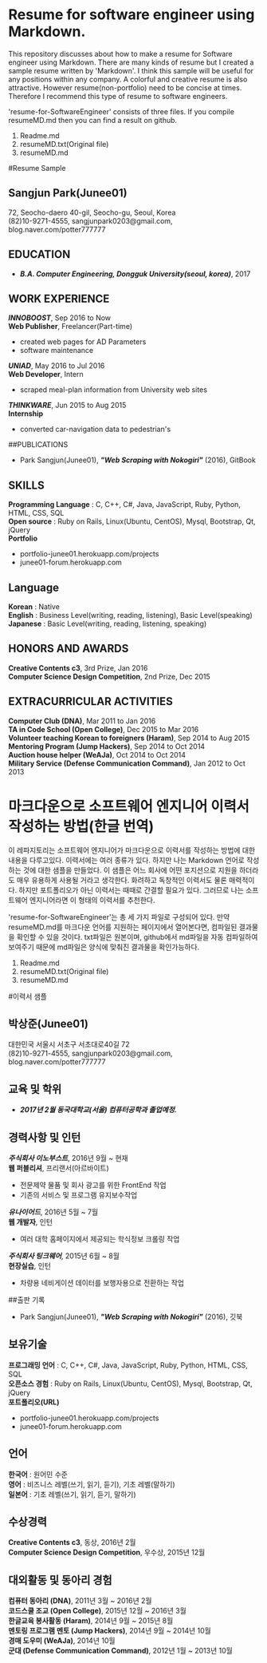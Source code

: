 # Resume for software engineer using Markdown.
This repository discusses about how to make a resume for Software engineer using Markdown. There are many kinds of resume but I created a sample resume written by 'Markdown'. I think this sample will be useful for any positions within any company. A colorful and creative resume is also attractive. However resume(non-portfolio) need to be concise at times. Therefore I recommend this type of resume to software engineers.

'resume-for-SoftwareEngineer' consists of three files. If you compile resumeMD.md then you can find a result on github.<br />

1. Readme.md
2. resumeMD.txt(Original file)
3. resumeMD.md

#Resume Sample
## Sangjun Park(Junee01)
72, Seocho-daero 40-gil, Seocho-gu, Seoul, Korea<br />
(82)10-9271-4555, <span>sangjunpark0203@</span>gmail.com, <span>blog</span>.naver.com/potter777777

## EDUCATION
- ***B.A. Computer Engineering, Dongguk University(seoul, korea)***, 2017

## WORK EXPERIENCE
***INNOBOOST***, Sep 2016 to Now<br />
**Web Publisher**, Freelancer(Part-time)
- created web pages for AD Parameters
- software maintenance<br />

***UNIAD***, May 2016 to Jul 2016<br />
**Web Developer**, Intern
- scraped meal-plan information from University web sites<br />

***THINKWARE***, Jun 2015 to Aug 2015<br />
**Internship**
- converted car-navigation data to pedestrian's

##PUBLICATIONS
- Park Sangjun(Junee01), ***"Web Scraping with Nokogiri"*** (2016), GitBook
 
## SKILLS
**Programming Language** : C, C++, C#, Java, JavaScript, Ruby, Python, HTML, CSS, SQL<br />
**Open source** : Ruby on Rails, Linux(Ubuntu, CentOS), Mysql, Bootstrap, Qt, jQuery<br />
**Portfolio**
- <span>portfolio-junee01</span>.herokuapp.com/projects
- <span>junee01-forum</span>.herokuapp.com

## Language
**Korean** : Native<br />
**English** : Business Level(writing, reading, listening), Basic Level(speaking)<br />
**Japanese** : Basic Level(writing, reading, listening, speaking)

## HONORS AND AWARDS
**Creative Contents c3**, 3rd Prize, Jan 2016<br />
**Computer Science Design Competition**, 2nd Prize, Dec 2015

## EXTRACURRICULAR ACTIVITIES
**Computer Club (DNA)**, Mar 2011 to Jan 2016<br />
**TA in Code School (Open College)**, Dec 2015 to Mar 2016<br />
**Volunteer teaching Korean to foreigners (Haram)**, Sep 2014 to Aug 2015<br />
**Mentoring Program (Jump Hackers)**, Sep 2014 to Oct 2014<br />
**Auction house helper (WeAJa)**, Oct 2014 to Oct 2014<br />
**Military Service (Defense Communication Command)**, Jan 2012 to Oct 2013

# 마크다운으로 소프트웨어 엔지니어 이력서 작성하는 방법(한글 번역)
 이 레파지토리는 소프트웨어 엔지니어가 마크다운으로 이력서를 작성하는 방법에 대한 내용을 다루고있다. 이력서에는 여러 종류가 있다. 하지만 나는 Markdown 언어로 작성하는 것에 대한 샘플을 만들었다. 이 샘플은 어느 회사에 어떤 포지션으로 지원을 하더라도 매우 유용하게 사용될 거라고 생각한다. 화려하고 독창적인 이력서도 물론 매력적이다. 하지만 포트폴리오가 아닌 이력서는 때때로 간결할 필요가 있다. 그러므로 나는 소프트웨어 엔지니어라면 이 형태의 이력서를 추천한다.<br />

'resume-for-SoftwareEngineer'는 총 세 가지 파일로 구성되어 있다. 만약 resumeMD.md를 마크다운 언어를 지원하는 페이지에서 열어본다면, 컴파일된 결과물을 확인할 수 있을 것이다. txt파일은 원본이며, github에서 md파일을 자동 컴파일하여 보여주기 때문에 md파일은 양식에 맞춰진 결과물을 확인가능하다.<br />

1. Readme.md
2. resumeMD.txt(Original file)
3. resumeMD.md

#이력서 샘플
## 박상준(Junee01)
대한민국 서울시 서초구 서초대로40길 72<br />
(82)10-9271-4555, <span>sangjunpark0203@</span>gmail.com, <span>blog</span>.naver.com/potter777777

## 교육 및 학위
- ***2017년 2월 동국대학교(서울) 컴퓨터공학과 졸업예정.***

## 경력사항 및 인턴
***주식회사 이노부스트***, 2016년 9월 ~ 현재<br />
**웹 퍼블리셔**, 프리랜서(아르바이트)
- 전문제약 물품 및 회사 광고를 위한 FrontEnd 작업
- 기존의 서비스 및 프로그램 유지보수작업<br />

***유나이어드***, 2016년 5월 ~ 7월<br />
**웹 개발자**, 인턴
- 여러 대학 홈페이지에서 제공되는 학식정보 크롤링 작업<br />

***주식회사 팅크웨어***, 2015년 6월 ~ 8월<br />
**현장실습**, 인턴
- 차량용 네비게이션 데이터를 보행자용으로 전환하는 작업

##출판 기록
- Park Sangjun(Junee01), ***"Web Scraping with Nokogiri"*** (2016), 깃북
 
## 보유기술
**프로그래밍 언어** : C, C++, C#, Java, JavaScript, Ruby, Python, HTML, CSS, SQL<br />
**오픈소스 경험** : Ruby on Rails, Linux(Ubuntu, CentOS), Mysql, Bootstrap, Qt, jQuery<br />
**포트폴리오(URL)**
- <span>portfolio-junee01</span>.herokuapp.com/projects
- <span>junee01-forum</span>.herokuapp.com

## 언어
**한국어** : 원어민 수준<br />
**영어** : 비즈니스 레벨(쓰기, 읽기, 듣기), 기초 레벨(말하기)<br />
**일본어** : 기초 레벨(쓰기, 읽기, 듣기, 말하기)

## 수상경력
**Creative Contents c3**, 동상, 2016년 2월<br />
**Computer Science Design Competition**, 우수상, 2015년 12월

## 대외활동 및 동아리 경험
**컴퓨터 동아리 (DNA)**, 2011년 3월 ~ 2016년 2월<br />
**코드스쿨 조교 (Open College)**, 2015년 12월 ~ 2016년 3월<br />
**한글교육 봉사활동 (Haram)**, 2014년 9월 ~ 2015년 8월<br />
**멘토링 프로그램 멘토 (Jump Hackers)**, 2014년 9월 ~ 2014년 10월<br />
**경매 도우미 (WeAJa)**, 2014년 10월<br />
**군대 (Defense Communication Command)**, 2012년 1월 ~ 2013년 10월<br />
